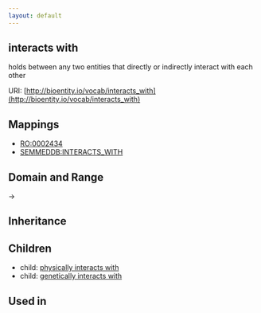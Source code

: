 ```yaml
---
layout: default
---
```


## interacts with


holds between any two entities that directly or indirectly interact with each other 

URI: [http://bioentity.io/vocab/interacts_with](http://bioentity.io/vocab/interacts_with)
## Mappings

 * [RO:0002434](http://purl.obolibrary.org/obo/RO_0002434)
 * [SEMMEDDB:INTERACTS_WITH](http://purl.obolibrary.org/obo/SEMMEDDB_INTERACTS_WITH)

## Domain and Range

 -> 

## Inheritance


## Children

 *  child: [physically interacts with](physically_interacts_with.html)
 *  child: [genetically interacts with](genetically_interacts_with.html)

## Used in

